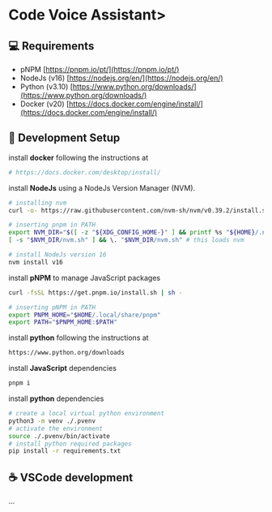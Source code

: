 # Code Voice Assistant>

## 💻 Requirements

-   pNPM [https://pnpm.io/pt/](https://pnpm.io/pt/)
-   NodeJs (v16) [https://nodejs.org/en/](https://nodejs.org/en/)
-   Python (v3.10) [https://www.python.org/downloads/](https://www.python.org/downloads/)
-   Docker (v20) [https://docs.docker.com/engine/install/](https://docs.docker.com/engine/install/)

## 🚀 Development Setup

install **docker** following the instructions at

```bash
# https://docs.docker.com/desktop/install/
```

install **NodeJs** using a NodeJs Version Manager (NVM).

```bash
# installing nvm
curl -o- https://raw.githubusercontent.com/nvm-sh/nvm/v0.39.2/install.sh | bash

# inserting pnpm in PATH
export NVM_DIR="$([ -z "${XDG_CONFIG_HOME-}" ] && printf %s "${HOME}/.nvm" || printf %s "${XDG_CONFIG_HOME}/nvm")"
[ -s "$NVM_DIR/nvm.sh" ] && \. "$NVM_DIR/nvm.sh" # this loads nvm

# install NodeJs version 16
nvm install v16
```

install **pNPM** to manage JavaScript packages

```bash
curl -fsSL https://get.pnpm.io/install.sh | sh -

# inserting pNPM in PATH
export PNPM_HOME="$HOME/.local/share/pnpm"
export PATH="$PNPM_HOME:$PATH"
```

install **python** following the instructions at

```bash
https://www.python.org/downloads
```

install **JavaScript** dependencies

```bash
pnpm i
```

install **python** dependencies

```bash
# create a local virtual python environment
python3 -m venv ./.pvenv
# activate the environment
source ./.pvenv/bin/activate
# install python required packages
pip install -r requirements.txt
```

## ☕ VSCode development

...
